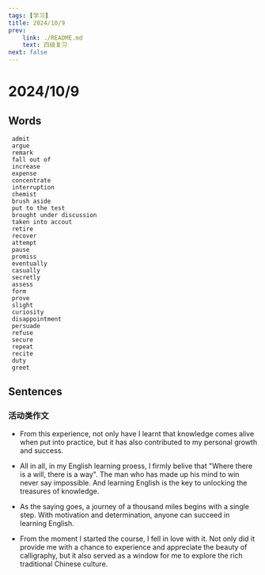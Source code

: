 ```yaml
---
tags: [学习]
title: 2024/10/9
prev: 
    link: ./README.md
    text: 四级复习
next: false
---
```


# 2024/10/9

## Words

```word
 admit
 argue
 remark
 fall out of
 increase
 expense
 concentrate
 interruption
 chemist
 brush aside
 put to the test
 brought under discussion
 taken into accout
 retire
 recover
 attempt
 pause
 promiss
 eventually
 casually
 secretly
 assess
 form
 prove
 slight
 curiosity
 disappointment
 persuade
 refuse
 secure
 repeat
 recite
 duty
 greet
```

## Sentences

### 活动类作文
* From this experience, not only have I learnt that knowledge comes alive when put into practice, but it has also contributed to my personal growth and success.

* All in all, in my English learning proess, I firmly belive that "Where there is a will, there is a way". The man who has made up his mind to win never say impossible. And learning English is the key to unlocking the treasures of knowledge.

* As the saying goes, a journey of a thousand miles begins with a single step. With motivation and determination, anyone can succeed in learning English.

* From the moment I started the course, I fell in love with it. Not only did it provide me with a chance to experience and appreciate the beauty of calligraphy, but it also served as a window for me to explore the rich traditional Chinese culture.
